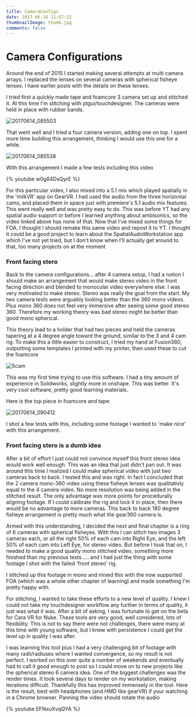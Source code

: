 ```yaml
---
title: CameraConfigs
date: 2017-06-16 11:57:22
thumbnailImage: thumb.jpg
comments: false
---
```


# Camera Configurations

Around the end of 2015 I started making several attempts at multi camera arrays.  I replaced the lenses on several cameras with spherical fisheye lenses.  I have earlier posts with the details on these lenses.  

I tried first a quickly made tape and foamcore 3 camera set up and stitched it.  At this time I'm stitching with ptgui/touchdesigner.  The cameras were held in place with rubber bands.

![20170614_085503](20170614_085503.jpg)

That went well and I tried a four camera version, adding one on top.  I spent more time building this arrangement, thinking I would use this one for a while.  

![20170614_085538](20170614_085538.jpg)

With this arrangement I made a few tests including this video

{% youtube w0g84DsQyrE %}

For this particular video, I also mixed into a 5.1 mix which played spatially in the 'milkVR' app on GearVR.  I had used the audio from the three horizontal cams, and placed them in space just with premiere's 5.1 audio mix features.  This went really well and was pretty easy to do.  This was before YT had any spatial audio support or before I learned anything about ambisonics, so the video linked above has none of that.  Now that I've mixed some things for FOA, I thought I should remake this same video and repost it to YT.  I thought it could be a good project to learn about the SpatialAudioWorkstation app which I've not yet tried, but I don't know when I'll actually get around to that, too many projects on at the moment

### Front facing stero
Back to the camera configurations... after 4 camera setup, I had a notion I should make an arrangement that would make stereo video in the front facing direction and blended to monocular video everywhere else.  I was very motivated to make stereo.  Stereo was really the goal from the start.  My two camera tests were arguably looking better than the 360 mono videos.  Plus mono 360 does not feel very immersive after seeing some good stereo 360.  Therefore my working theory was bad stereo might be better than good mono spherical.  

This theory lead to a holder that had two pieces and held the cameras tapering at a 4 degree angle toward the ground, similar to the 3 and 4 cam rig. To make this a little easier to construct, I tried my hand at Fusion360, outputting some templates I printed with my printer, then used these to cut the foamcore

![5cam](5cam.PNG)

This was my first time trying to use this software.  I had a tiny amount of experience in Solidworks, slightly more in onshape.  This was better.  It's very cool software, pretty good learning materials. 

Here is the top piece in foamcore and tape:
 
![20170614_090412](20170614_090412.jpg)

I shot a few tests with this, including some footage I wanted to 'make nice' with this arrangement.  

### Front facing stero is a dumb idea
After a bit of effort I just could not convince myself this front stereo idea would work well enough.  This was an idea that just didn't pan out.  It was around this time I realized I could make spherical video with just two cameras back to back.  I tested this and was right.  In fact I concluded that the 2 camera mono-360 video using these fisheye lenses was qualitativly equal to the 4 camera video.  No more resolution was being added in the stitched result.  The only advantage was more points for procedurally aligning footage.  If I could calibrate the rig and lock it in place, then there would be no advantage to more cameras.  This back to back 180 degree fisheye arrangement is pretty much what the gear360 camera is.

Armed with this understanding, I decided the next and final chapter is a ring of 6 cameras with spherical fisheyes.  With this I can stitch two images 3 cameras each, or all the right 50% of each cam into Right Eye, and the left 50% of each cam into Left Eye, for stereo video.  But before I took that on, I needed to make a good quality mono stitched video, something more finished than my previous tests..... and I had just the thing with some footage I shot with the failed 'front stereo' rig.

I stitched up this footage in mono and mixed this with the now supported FOA (which was a whole other chapter of learning) and made something I'm pretty happy with.  

For stitching, I wanted to take these efforts to a new level of quality.  I knew I could not take my touchdesigner workflow any further in terms of quality, it just was what it was.  After a bit of asking, I was fortunate to get on the beta for Cara VR for Nuke.  These tools are very good, well considered, lots of flexibility.  This is not to say there were not challenges, there were many at this time with young software, but I knew with persistence I could get the level up in quality I was after.  

I was learning this tool plus I had a very challenging bit of footage with many radii/radiuses where I wanted convergence, so my result is not perfect.  I worked on this over quite a number of weekends and eventually had to call it good enough to post so I could move on to new projects like the spherical stereo 6 camera idea.  One of the biggest challenges was the render times.  It took several days to render on my workstation, making iterations difficult.  Thankfully this has improved immensely in the tool.  Here is the result, best with headphones (and HMD like gearVR) if your watching in a Chrome browser.  Panning the video should rotate the audio

{% youtube EFNxuXvqQYA %}